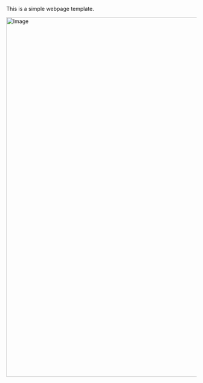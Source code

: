 This is a simple webpage template.

<img width="948" alt="Image" src="https://github.com/user-attachments/assets/0f37fa40-0f82-47c8-ba11-8c5f845a2268" />